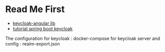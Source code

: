 # Read Me First
* [keycloak-angular lib](https://www.npmjs.com/package/keycloak-angular)
* [tutorial spring boot keycloak](https://medium.com/devops-dudes/securing-spring-boot-rest-apis-with-keycloak-1d760b2004e)

The configuration for keycloak : docker-compose for keycloak server and config : realm-export.json
